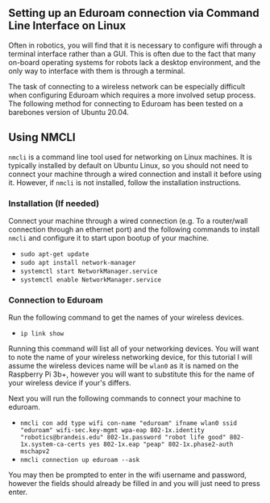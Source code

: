 ## Setting up an Eduroam connection via Command Line Interface on Linux

Often in robotics, you will find that it is necessary to configure wifi through a terminal interface rather than a GUI. This is often due to the fact that many on-board operating
systems for robots lack a desktop environment, and the only way to interface with them is through a terminal.

The task of connecting to a wireless network can be especially difficult when configuring Eduroam which requires a more involved setup process. The following method for 
connecting to Eduroam has been tested on a barebones version of Ubuntu 20.04.
  
## Using NMCLI
 
`nmcli` is a command line tool used for networking on Linux machines. It is typically installed by default on Ubuntu Linux, so you should not need to connect your machine through 
 a wired connection and install it before using it. However, if `nmcli` is not installed, follow the installation instructions.
 
 ### Installation (If needed)
 
 Connect your machine through a wired connection (e.g. To a router/wall connection through an ethernet port) and the following commands to install `nmcli` and configure it to
 start upon bootup of your machine.
 
 - `sudo apt-get update`
 - `sudo apt install network-manager`
 - `systemctl start NetworkManager.service`
 - `systemctl enable NetworkManager.service`
 
### Connection to Eduroam    

Run the following command to get the names of your wireless devices.

- `ip link show`

Running this command will list all of your networking devices. You will want to note the name of your wireless networking device, for this tutorial I will assume the wireless
devices name will be `wlan0` as it is named on the Raspberry Pi 3b+, however you will want to substitute this for the name of your wireless device if your's differs.

Next you will run the following commands to connect your machine to eduroam.

- `nmcli con add type wifi con-name "eduroam" ifname wlan0 ssid "eduroam" wifi-sec.key-mgmt wpa-eap 802-1x.identity "robotics@brandeis.edu" 802-1x.password "robot life good" 802-1x.system-ca-certs yes 802-1x.eap "peap" 802-1x.phase2-auth mschapv2`
- `nmcli connection up eduroam --ask`

You may then be prompted to enter in the wifi username and password, however the fields should already be filled in and you will just need to press enter.
